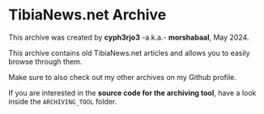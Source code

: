 # TibiaNews.net Archive
This archive was created by **cyph3rjo3** -a.k.a.- **morshabaal**, May 2024.

This archive contains old TibiaNews.net articles and allows you to easily browse through them.

Make sure to also check out my other archives on my Github profile.

If you are interested in the **source code for the archiving tool**, have a look inside the `ARCHIVING_TOOL` folder.
